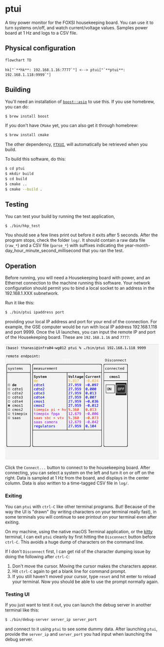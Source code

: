 # ptui

A tiny power monitor for the FOXSI housekeeping board. You can use it to turn systems on/off, and watch current/voltage values. Samples power board at 1 Hz and logs to a CSV file.

## Physical configuration

```mermaid
flowchart TD

hk["`**hk**: 192.168.1.16:7777`"] <--> ptui["`**ptui**: 192.168.1.118:9999`"]
```

## Building
You'll need an installation of [`boost::asio`](https://www.boost.org/users/download/) to use this. If you use homebrew, you can do:

```bash
$ brew install boost
```

If you don't have `CMake` yet, you can also get it through homebrew:
```bash
$ brew install cmake
```

The other dependency, [`FTXUI`](https://github.com/ArthurSonzogni/FTXUI), will automatically be retrieved when you build.

To build this software, do this:
```bash
$ cd ptui
$ mkdir build
$ cd build
$ cmake ..
$ cmake --build .
```

## Testing
You can test your build by running the test application, 
```bash
$ ./bin/hkp_test
```

You should see a few lines print out before it exits after 5 seconds. After the program stops, check the folder `log/`. It should contain a raw data file (`raw_*`) and a CSV file (`parse_*`) with suffixes indicating the year-month-day_hour_minute_second_millisecond that you ran the test.

## Operation
Before running, you will need a Housekeeping board with power, and an Ethernet connection to the machine running this software. Your network configuration should permit you to bind a local socket to an address in the 192.168.1.XXX subnetwork.

Run it like this:
```bash
$ ./bin/ptui ipaddress port
```
providing your local IP address and port for your end of the connection. For example, the GSE computer would be run with local IP address 192.168.1.118 and port 9999. Once the UI launches, you can input the remote IP and port of the Housekeeping board. These are `192.168.1.16` and `7777`:

![image](assets/capture.png)

Click the `Connect...` button to connect to the housekeeping board. After connecting, you can select a system on the left and turn it on or off on the right. Data is sampled at 1 Hz from the board, and displays in the center column. Data is also written to a time-tagged CSV file in `log/`.

### Exiting
You can `ptui` with `ctrl-C` like other terminal programs. But! Because of the way the UI is "drawn" (by writing characters on your terminal really fast), in some terminals you will continue to see printout on your terminal even after exiting.

On my machine, using the native macOS Terminal application, or the [kitty](https://sw.kovidgoyal.net/kitty/) terminal, I can exit `ptui` cleanly by first hitting the `Disconnect` button before `ctrl-C`. This avoids a huge dump of characters on the command line.

If I don't `Disconnect` first, I can get rid of the character dumping issue by doing the following after `ctrl-C`:
1. Don't move the cursor. Moving the cursor makes the characters appear.
2. Hit `ctrl-C` again to get a blank line for command prompt.
3. If you still haven't moved your cursor, type `reset` and hit enter to reload your terminal. Now you should be able to use the prompt normally again.

### Testing UI
If you just want to test it out, you can launch the debug server in another terminal like this:

```bash
$ ./bin/debug-server server_ip server_port
```

and connect to it using `ptui` to see some dummy data. After launching `ptui`, provide the `server_ip` and `server_port` you had input when launching the debug server.